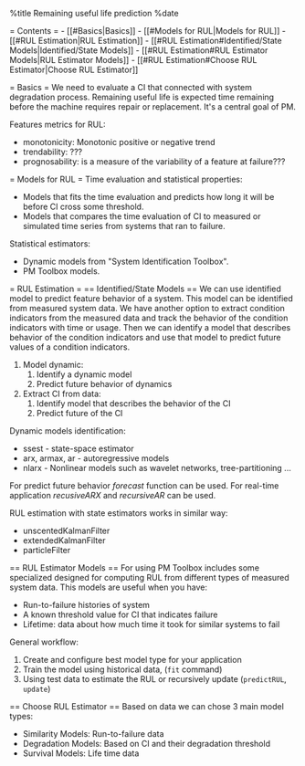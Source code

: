 %title Remaining useful life prediction
%date

= Contents =
    - [[#Basics|Basics]]
    - [[#Models for RUL|Models for RUL]]
    - [[#RUL Estimation|RUL Estimation]]
        - [[#RUL Estimation#Identified/State Models|Identified/State Models]]
        - [[#RUL Estimation#RUL Estimator Models|RUL Estimator Models]]
        - [[#RUL Estimation#Choose RUL Estimator|Choose RUL Estimator]]

= Basics =
We need to evaluate a CI that connected with system degradation process.
Remaining useful life is expected time remaining before the machine
requires repair or replacement. It's a central goal of PM.

Features metrics for RUL:
- monotonicity: Monotonic positive or negative trend
- trendability: ???
- prognosability: is a measure of the variability of a feature at
  failure???

= Models for RUL =
Time evaluation and statistical properties:
- Models that fits the time evaluation and predicts how long it will be
  before CI cross some threshold.
- Models that compares the time evaluation of CI to measured or simulated
  time series from systems that ran to failure.

Statistical estimators:
- Dynamic models from "System Identification Toolbox".
- PM Toolbox models.


= RUL Estimation =
== Identified/State Models ==
We can use identified model to predict feature behavior of a system. This
model can be identified from measured system data.
We have another option to extract condition indicators from the measured
data and track the behavior of the condition indicators with time or usage.
Then we can identify a model that describes behavior of the condition
indicators and use that model to predict future values of a condition
indicators.

1. Model dynamic:
    1. Identify a dynamic model
    2. Predict future behavior of dynamics
2. Extract CI from data:
    1. Identify model that describes the behavior of the CI
    2. Predict future of the CI

Dynamic models identification:
- ssest - state-space estimator
- arx, armax, ar - autoregressive models
- nlarx - Nonlinear models such as wavelet networks, tree-partitioning ...

For predict future behavior *forecast* function can be used.
For real-time application *recusiveARX* and *recursiveAR* can be used.

RUL estimation with state estimators works in similar way:
- unscentedKalmanFilter
- extendedKalmanFilter
- particleFilter

== RUL Estimator Models ==
For using PM Toolbox includes some specialized designed for computing RUL
from different types of measured system data. This models are useful when
you have:
- Run-to-failure histories of system
- A known threshold value for CI that indicates failure
- Lifetime: data about how much time it took for similar systems to fail

General workflow:
1. Create and configure best model type for your application
2. Train the model using historical data, (`fit` command)
3. Using test data to estimate the RUL or recursively update (`predictRUL`,
   `update`)

== Choose RUL Estimator ==
Based on data we can chose 3 main model types:
- Similarity Models: Run-to-failure data
- Degradation Models: Based on CI and their degradation threshold
- Survival Models: Life time data


